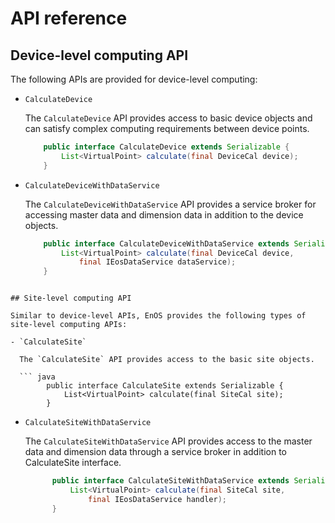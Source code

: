 # API reference

## Device-level computing API

The following APIs are provided for device-level computing:

- `CalculateDevice`

  The `CalculateDevice` API provides access to basic device objects and can satisfy complex computing requirements between device points.

  ``` java
      public interface CalculateDevice extends Serializable {
          List<VirtualPoint> calculate(final DeviceCal device);
      }
  ```

- `CalculateDeviceWithDataService`

  The `CalculateDeviceWithDataService` API provides a service broker for accessing master data and dimension data in addition to the device objects.

  ``` java
      public interface CalculateDeviceWithDataService extends Serializable {
          List<VirtualPoint> calculate(final DeviceCal device,
              final IEosDataService dataService);
      }
```

## Site-level computing API

Similar to device-level APIs, EnOS provides the following types of site-level computing APIs:

- `CalculateSite`

  The `CalculateSite` API provides access to the basic site objects.

  ``` java
        public interface CalculateSite extends Serializable {
            List<VirtualPoint> calculate(final SiteCal site);
        }
  ```
- `CalculateSiteWithDataService`

  The `CalculateSiteWithDataService` API provides access to the master data and dimension data through a service broker in addition to CalculateSite interface.

  ```java
        public interface CalculateSiteWithDataService extends Serializable {
            List<VirtualPoint> calculate(final SiteCal site,
                final IEosDataService handler);
        }
    ```
